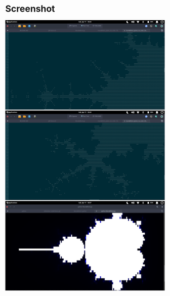 # Screenshot
![Reference](https://github.com/Humayung/Mandelbrot-in-terminal/blob/master/Screenshot%20from%202020-04-11%2003-43-39.png)
![Reference](https://github.com/Humayung/Mandelbrot-in-terminal/blob/master/Screenshot%20from%202020-04-11%2003-43-10.png)
![Reference](https://github.com/Humayung/Mandelbrot-in-terminal/blob/master/Screenshot%20from%202020-04-11%2003-57-30.png)
